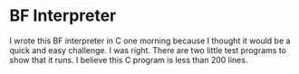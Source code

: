 # BF Interpreter

I wrote this BF interpreter in C one morning because I thought it would be a quick and easy challenge.
I was right. There are two little test programs to show that it runs. I believe this C program is
less than 200 lines.
